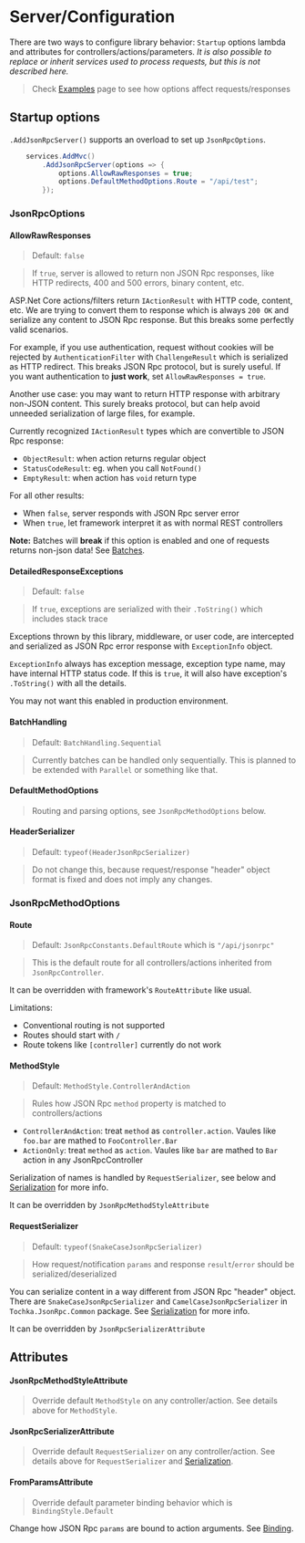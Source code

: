 # Server/Configuration

There are two ways to configure library behavior: `Startup` options lambda and attributes for controllers/actions/parameters.
*It is also possible to replace or inherit services used to process requests, but this is not described here.*

> Check [Examples](examples.md) page to see how options affect requests/responses

## Startup options

`.AddJsonRpcServer()` supports an overload to set up `JsonRpcOptions`.

```cs
    services.AddMvc()
        .AddJsonRpcServer(options => {
            options.AllowRawResponses = true;
            options.DefaultMethodOptions.Route = "/api/test";
        });
```

### JsonRpcOptions

#### AllowRawResponses

> Default: `false`

> If `true`, server is allowed to return non JSON Rpc responses, like HTTP redirects, 400 and 500 errors, binary content, etc.

ASP.Net Core actions/filters return `IActionResult` with HTTP code, content, etc.
We are trying to convert them to response which is always `200 OK` and serialize any content to JSON Rpc response.
But this breaks some perfectly valid scenarios.

For example, if you use authentication, request without cookies will be rejected by `AuthenticationFilter` with `ChallengeResult` which is serialized as
HTTP redirect. This breaks JSON Rpc protocol, but is surely useful. If you want authentication to **just work**, set `AllowRawResponses = true`.

Another use case: you may want to return HTTP response with arbitrary non-JSON content. This surely breaks protocol,
but can help avoid unneeded serialization of large files, for example.

Currently recognized `IActionResult` types which are convertible to JSON Rpc response:

* `ObjectResult`: when action returns regular object
* `StatusCodeResult`: eg. when you call `NotFound()`
* `EmptyResult`: when action has `void` return type

For all other results:

* When `false`, server responds with JSON Rpc server error
* When `true`, let framework interpret it as with normal REST controllers

**Note:** Batches will **break** if this option is enabled and one of requests returns non-json data! See [Batches](batches.md).

#### DetailedResponseExceptions

> Default: `false`

> If `true`, exceptions are serialized with their `.ToString()` which includes stack trace

Exceptions thrown by this library, middleware, or user code, are intercepted and serialized as JSON Rpc error response with `ExceptionInfo` object.

`ExceptionInfo` always has exception message, exception type name, may have internal HTTP status code.
If this is `true`, it will also have exception's `.ToString()` with all the details.

You may not want this enabled in production environment.

#### BatchHandling

> Default: `BatchHandling.Sequential`

> Currently batches can be handled only sequentially. This is planned to be extended with `Parallel` or something like that.

#### DefaultMethodOptions

> Routing and parsing options, see `JsonRpcMethodOptions` below.

#### HeaderSerializer

> Default: `typeof(HeaderJsonRpcSerializer)`

> Do not change this, because request/response "header" object format is fixed and does not imply any changes.

### JsonRpcMethodOptions

#### Route

> Default: `JsonRpcConstants.DefaultRoute` which is `"/api/jsonrpc"`

> This is the default route for all controllers/actions inherited from `JsonRpcController`.

It can be overridden with framework's `RouteAttribute` like usual.

Limitations:
* Conventional routing is not supported
* Routes should start with `/`
* Route tokens like `[controller]` currently do not work

#### MethodStyle

> Default: `MethodStyle.ControllerAndAction`

> Rules how JSON Rpc `method` property is matched to controllers/actions

* `ControllerAndAction`: treat `method` as `controller.action`. Vaules like `foo.bar` are mathed to `FooController.Bar`
* `ActionOnly`: treat `method` as `action`. Vaules like `bar` are mathed to `Bar` action in any JsonRpcController

Serialization of names is handled by `RequestSerializer`, see below and [Serialization](serialization.md) for more info.

It can be overridden by `JsonRpcMethodStyleAttribute`

#### RequestSerializer

> Default: `typeof(SnakeCaseJsonRpcSerializer)`

> How request/notification `params` and response `result`/`error` should be serialized/deserialized

You can serialize content in a way different from JSON Rpc "header" object.
There are `SnakeCaseJsonRpcSerializer` and `CamelCaseJsonRpcSerializer` in `Tochka.JsonRpc.Common` package.
See [Serialization](serialization.md) for more info.

It can be overridden by `JsonRpcSerializerAttribute`


## Attributes

#### JsonRpcMethodStyleAttribute

> Override default `MethodStyle` on any controller/action. See details above for `MethodStyle`.

#### JsonRpcSerializerAttribute

> Override default `RequestSerializer` on any controller/action. See details above for `RequestSerializer` and [Serialization](serialization.md).

#### FromParamsAttribute

> Override default parameter binding behavior which is `BindingStyle.Default`

Change how JSON Rpc `params` are bound to action arguments. See [Binding](binding.md).
